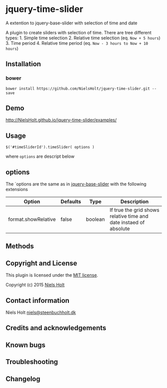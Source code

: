 # jquery-time-slider
A extention to jquery-base-slider with selection of time and date

A plugin to create sliders with selection of time. 
There are tree different types:
	1. Simple time selection
	2. Relative time selection (eq. `Now + 5 hours`)
	3. Time period 
	4. Relative time period (eq. `Now - 3 hours to Now + 10 hours`)
 
## Installation
### bower
`bower install https://github.com/NielsHolt/jquery-time-slider.git --save`

## Demo
http://NielsHolt.github.io/jquery-time-slider/examples/ 

## Usage
    $('#timeSliderId').timeSlider( options )

where `options` are descript below

## options

The `options are the same as in [jquery-base-slider](https://github.com/NielsHolt/jquery-base-slider) with the following extensions 

<table>
    <thead>
        <tr>
            <th>Option</th>
            <th>Defaults</th>
            <th>Type</th>
            <th>Description</th>
        </tr>
    </thead>
    <tbody>
        <tr>
            <td>format.showRelative</td>
            <td>false</td>
            <td>boolean</td>
            <td>If true the grid shows relative time and date instaed of absolute</td>
        </tr>
	</tbody>
</table>


## Methods

## Copyright and License
This plugin is licensed under the [MIT license](https://github.com/NielsHolt/jquery-time-slider/LICENSE).

Copyright (c) 2015 [Niels Holt](https://github.com/NielsHolt)

## Contact information

Niels Holt <niels@steenbuchholt.dk>


## Credits and acknowledgements

## Known bugs

## Troubleshooting

## Changelog




